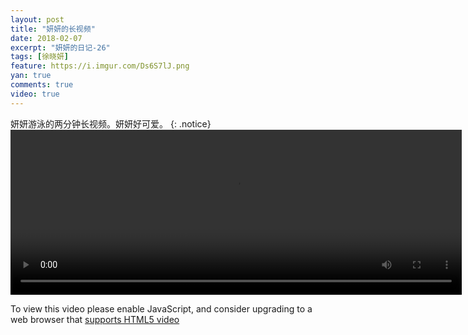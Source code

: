 ```yaml
---
layout: post
title: "妍妍的长视频"
date: 2018-02-07
excerpt: "妍妍的日记-26"
tags: [徐晓妍]
feature: https://i.imgur.com/Ds6S7lJ.png
yan: true
comments: true
video: true
---
```

妍妍游泳的两分钟长视频。妍妍好可爱。
{: .notice}
<video id="my-video" class="video-js vjs-16-9" controls preload="auto" width="722" height="264" data-setup="{}">
    <source src="{{ site.staticUrl }}/yanyan/video/youyongchang.mp4" type='video/mp4'>
    <p class="vjs-no-js">
      To view this video please enable JavaScript, and consider upgrading to a web browser that
      <a href="http://videojs.com/html5-video-support/" target="_blank">supports HTML5 video</a>
    </p>
  </video>